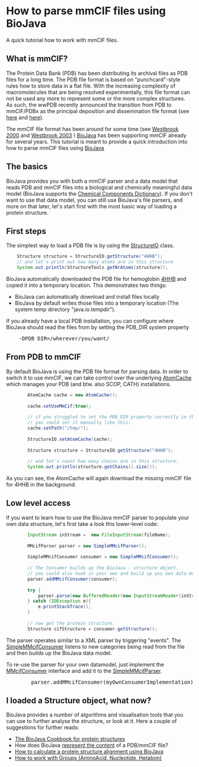 # How to parse mmCIF files using BioJava

A quick tutorial how to work with mmCIF files.

## What is mmCIF?

The Protein Data Bank (PDB) has been distributing its archival files as PDB files for a long time. The PDB file format is based on "punchcard"-style rules how to store data in a flat file. With the increasing complexity of macromolecules that are being resolved experimentally, this file format can not be used any more to represent some or the more complex structures. As such, the wwPDB recently announced the transition from PDB to mmCIF/PDBx as  the principal deposition and dissemination file format (see 
[here](http://www.wwpdb.org/news/news_2013.html#22-May-2013) and 
[here](http://wwpdb.org/workshop/wgroup.html)). 

The mmCIF file format has been around for some time (see [Westbrook 2000][] and [Westbrook 2003][] ) [BioJava](http://www.biojava.org) has been supporting mmCIF already for several years. This tutorial is meant to provide a quick introduction into how to parse mmCIF files using [BioJava](http://www.biojava.org)

## The basics

BioJava provides you with both a mmCIF parser and a data model that reads PDB and mmCIF files into a biological and chemically  meaningful data model (BioJava supports the [Chemical Components Dictionary](mmcif.md)). If you don't want to use that data model, you can still use BioJava's file parsers, and more on that later, let's start first with the most basic way of loading a protein structure.


## First steps

The simplest way to load a PDB file is by using the [StructureIO](http://www.biojava.org/docs/api/org/biojava3/structure/StructureIO.html) class.

```java
    Structure structure = StructureIO.getStructure("4HHB");
    // and let's print out how many atoms are in this structure
    System.out.println(StructureTools.getNrAtoms(structure));
```



BioJava  automatically downloaded the PDB file for hemoglobin [4HHB](http://www.rcsb.org/pdb/explore.do?structureId=4HHB) and copied it into a temporary location. This demonstrates two things:

+ BioJava can automatically download and install files locally
+ BioJava by default writes those files into a temporary location (The system temp directory "java.io.tempdir"). 

If you already have a local PDB installation, you can configure where BioJava should read the files from by setting the PDB_DIR system property

<pre>
    -DPDB_DIR=/wherever/you/want/
</pre>

## From PDB to mmCIF

By default BioJava is using the PDB file format for parsing data. In order to switch it to use mmCIF, we can take control over the underlying [AtomCache](http://www.biojava.org/docs/api/org/biojava/bio/structure/align/util/AtomCache.html) which manages your PDB (and btw. also SCOP, CATH) installations.

```java
        AtomCache cache = new AtomCache();
            
        cache.setUseMmCif(true);
            
        // if you struggled to set the PDB_DIR property correctly in the previous step, 
        // you could set it manually like this:
        cache.setPath("/tmp/");
            
        StructureIO.setAtomCache(cache);
            
        Structure structure = StructureIO.getStructure("4HHB");
                    
        // and let's count how many chains are in this structure.
        System.out.println(structure.getChains().size());
```

As you can see, the AtomCache will again download the missing mmCIF file for 4HHB in the background. 

## Low level access

If you want to learn how to use the BioJava mmCIF parser to populate your own data structure, let's first take a look this lower-level code:

```java
        InputStream inStream =  new FileInputStream(fileName);
 
        MMcifParser parser = new SimpleMMcifParser();
 
        SimpleMMcifConsumer consumer = new SimpleMMcifConsumer();
 
        // The Consumer builds up the BioJava - structure object.
        // you could also hook in your own and build up you own data model.          
        parser.addMMcifConsumer(consumer);
 
        try {
            parser.parse(new BufferedReader(new InputStreamReader(inStream)));
        } catch (IOException e){
            e.printStackTrace();
        }
 
        // now get the protein structure.
        Structure cifStructure = consumer.getStructure();
```

The parser operates similar to a XML parser by triggering "events". The [SimpleMMcifConsumer](http://www.biojava.org/docs/api/org/biojava/bio/structure/io/mmcif/SimpleMMcifConsumer.html) listens to new categories being read from the file and then builds up the BioJava data model.

To re-use the parser for your own datamodel, just implement the [MMcifConsumer](http://www.biojava.org/docs/api/org/biojava/bio/structure/io/mmcif/MMcifConsumer.html) interface and add it to the [SimpleMMcifParser](http://www.biojava.org/docs/api/org/biojava/bio/structure/io/mmcif/SimpleMMcifParser.html).
<pre>
        parser.addMMcifConsumer(myOwnConsumerImplementation);
</pre>

## I loaded a Structure object, what now?

BioJava provides a number of algorithms and visualisation tools that you can use to further analyse the structure, or look at it. Here a couple of suggestions for further reads:

+ [The BioJava Cookbook for protein structures](http://biojava.org/wiki/BioJava:CookBook#Protein_Structure)
+ How does BioJava [represent the content](structure-data-model.md) of a PDB/mmCIF file?
+ [How to calculate a protein structure alignment using BioJava](http://biojava.org/wiki/BioJava:CookBook:PDB:align)
+ [How to work with Groups (AminoAcid, Nucleotide, Hetatom)](http://biojava.org/wiki/BioJava:CookBook:PDB:groups)



<!-- References -->


[Westbrook 2000]: http://www.ncbi.nlm.nih.gov/pubmed/10842738 "Westbrook JD and Bourne PE. STAR/mmCIF: an ontology for macromolecular structure. Bioinformatics 2000 Feb; 16(2) 159-68. pmid:10842738." 

[Westbrook 2003]: http://www.ncbi.nlm.nih.gov/pubmed/12647386 "Westbrook JD and Fitzgerald PM. The PDB format, mmCIF, and other data formats. Methods Biochem Anal 2003; 44 161-79. pmid:12647386."

